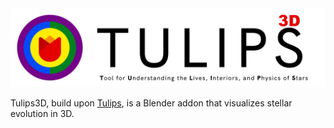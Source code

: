 <div align="center">
<img src="images/Tulips3D_acronym_text_transparent.png" alt="" width="720" height="auto">
</div>


Tulips3D, build upon [Tulips](https://evalaplace.github.io/tools/tulips/), is a Blender addon that visualizes stellar evolution in 3D.